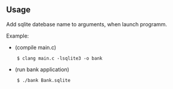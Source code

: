 ## Usage

Add sqlite datebase name to arguments, when launch programm.

Example:
- (compile main.c) 
```
    $ clang main.c -lsqlite3 -o bank
```
- (run bank application)
```
    $ ./bank Bank.sqlite
```